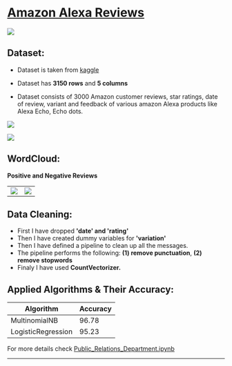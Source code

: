 # [Amazon Alexa Reviews](https://github.com/parthshah28/Amazon_Alexa_Reviews)

![](https://github.com/parthshah28/Amazon_Alexa_Reviews/blob/main/images/download%20(1).png)

## Dataset:

* Dataset is taken from [kaggle](www.kaggle.com/sid321axn/amazon-alexa-reviews)

* Dataset has **3150 rows** and **5 columns**

* Dataset consists of 3000 Amazon customer reviews, star ratings, date of review, variant and feedback of various amazon Alexa products like Alexa Echo, Echo dots.

![](https://github.com/parthshah28/Amazon_Alexa_Reviews/blob/main/images/1.png)

![](https://github.com/parthshah28/Amazon_Alexa_Reviews/blob/main/images/2.png)

## WordCloud:

 **Positive and Negative Reviews**

<table><tr title ='Positive and Negative Reviews'><td><img src='https://github.com/parthshah28/Amazon_Alexa_Reviews/blob/main/images/3.png'></td><td><img src='https://github.com/parthshah28/Amazon_Alexa_Reviews/blob/main/images/4.png'></td></tr></table>

## Data Cleaning:

* First I have dropped **'date' and 'rating'** 
* Then I have created dummy variables for **'variation'**
* Then I have defined a pipeline to clean up all the messages.
* The pipeline performs the following: **(1) remove punctuation**, **(2) remove stopwords**
* Finaly I have used **CountVectorizer.**

## Applied Algorithms & Their Accuracy:

| Algorithm | Accuracy |
| ---    | ---    |
| MultinomialNB | 96.78 |
| LogisticRegression | 95.23 | 

For more details check [Public_Relations_Department.ipynb](https://github.com/parthshah28/Alexa/blob/main/Public_Relations_Department.ipynb)

***
